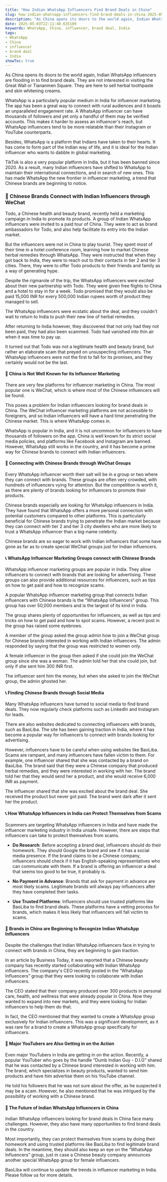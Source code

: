 ```yaml
---
title: "How Indian WhatsApp Influencers Find Brand Deals in China"
slug: how-indian-whatsapp-influencers-find-brand-deals-in-china-2025-05-03
description: "As China opens its doors to the world again, Indian WhatsApp influencers are flooding in to find brand deals."
date: 2025-05-03T22:11:48.635189
keywords: WhatsApp, China, influencer, brand deal, India
tags:
- WhatsApp
- China
- influencer
- brand deal
- India
showToc: true
---
```


As China opens its doors to the world again, Indian WhatsApp influencers are flooding in to find brand deals. They are not interested in visiting the Great Wall or Tiananmen Square. They are here to sell herbal toothpaste and skin whitening creams.

WhatsApp is a particularly popular medium in India for influencer marketing. The app has been a great way to connect with rural audiences and it boasts an unparalleled engagement rate. A WhatsApp influencer can have thousands of followers and yet only a handful of them may be verified accounts. This makes it harder to assess an influencer's reach, but WhatsApp influencers tend to be more relatable than their Instagram or YouTube counterparts.

Besides, WhatsApp is a platform that Indians have taken to their hearts. It has come to form part of the Indian way of life, and it is ideal for the Indian influencer who wants to dabble in global marketing.

TikTok is also a very popular platform in India, but it has been banned since 2020. As a result, many Indian influencers have shifted to WhatsApp to maintain their international connections, and in search of new ones. This has made WhatsApp the new frontier in influencer marketing, a trend that Chinese brands are beginning to notice.

### 🧧 Chinese Brands Connect with Indian Influencers through WeChat

Todo, a Chinese health and beauty brand, recently held a marketing campaign in India to promote its products. A group of Indian WhatsApp influencers were invited to a paid tour of China. They were to act as brand ambassadors for Todo, and also help facilitate its entry into the Indian market. 

But the influencers were not in China to play tourist. They spent most of their time in a hotel conference room, learning how to market Chinese herbal remedies through WhatsApp. They were instructed that when they got back to India, they were to reach out to their contacts in tier 2 and tier 3 cities. There, they were to offer Todo products to their friends and family as a way of generating hype.

Despite the rigmarole of the trip, the WhatsApp influencers were excited about their new partnership with Todo. They were given free flights to China and a hotel to stay in for a week. Todo promised that they would also be paid 15,000 INR for every 500,000 Indian rupees worth of product they managed to sell.

The WhatsApp influencers were ecstatic about the deal, and they couldn't wait to return to India to push their new line of herbal remedies. 

After returning to India however, they discovered that not only had they not been paid, they had also been scammed. Todo had vanished into thin air when it was time to pay up. 

It turned out that Todo was not a legitimate health and beauty brand, but rather an elaborate scam that preyed on unsuspecting influencers. The WhatsApp influencers were not the first to fall for its promises, and they certainly would not be the last.

#### 🧧 China is Not Well Known for its Influencer Marketing

There are very few platforms for influencer marketing in China. The most popular one is WeChat, which is where most of the Chinese influencers will be found. 

This poses a problem for Indian influencers looking for brand deals in China. The WeChat influencer marketing platforms are not accessible to foreigners, and so Indian influencers will have a hard time penetrating the Chinese market. This is where WhatsApp comes in.

WhatsApp is popular in India, and it is not uncommon for influencers to have thousands of followers on the app. China is well known for its strict social media policies, and platforms like Facebook and Instagram are banned. However, WhatsApp still works in the country, and it has become a prime way for Chinese brands to connect with Indian influencers.

#### 🧧 Connecting with Chinese Brands through WeChat Groups

Every WhatsApp influencer worth their salt will be in a group or two where they can connect with brands. These groups are often very crowded, with hundreds of influencers vying for attention. But the competition is worth it, as there are plenty of brands looking for influencers to promote their products. 

Chinese brands especially are looking for WhatsApp influencers in India. They have found that WhatsApp offers a more personal connection with potential customers compared to other platforms. This is particularly beneficial for Chinese brands trying to penetrate the Indian market because they can connect with tier 2 and tier 3 city dwellers who are more likely to trust a WhatsApp influencer than a big-name celebrity. 

Chinese brands are so eager to work with Indian influencers that some have gone as far as to create special WeChat groups just for Indian influencers. 

#### 📞 WhatsApp Influencer Marketing Groups connect with Chinese Brands

WhatsApp influencer marketing groups are popular in India. They allow influencers to connect with brands that are looking for advertising. These groups can also provide additional resources for influencers, such as tips on how to get paid and how to recognize scams. 

A popular WhatsApp influencer marketing group that connects Indian influencers with Chinese brands is the “WhatsApp Influencers” group. This group has over 50,000 members and is the largest of its kind in India. 

The group shares plenty of opportunities for influencers, as well as tips and tricks on how to get paid and how to spot scams. However, a recent post in the group has raised some eyebrows. 

A member of the group asked the group admin how to join a WeChat group for Chinese brands interested in working with Indian influencers. The admin responded by saying that the group was restricted to women only. 

A female influencer in the group then asked if she could join the WeChat group since she was a woman. The admin told her that she could join, but only if she sent him 300 INR first. 

The influencer sent him the money, but when she asked to join the WeChat group, the admin ghosted her. 

#### 📞 Finding Chinese Brands through Social Media

Many WhatsApp influencers have turned to social media to find brand deals. They now regularly check platforms such as LinkedIn and Instagram for leads. 

There are also websites dedicated to connecting influencers with brands, such as BaoLiba.  The site has been gaining traction in India, where it has become a popular way for influencers to connect with brands looking for advertising. 

However, influencers have to be careful when using websites like BaoLiba. Scams are rampant, and many influencers have fallen victim to them. For example, one influencer shared that she was contacted by a brand on BaoLiba. The brand said that they were a Chinese company that produced herbal remedies, and they were interested in working with her. The brand told her that they would send her a product, and she would receive 6,000 INR as payment.

The influencer shared that she was excited about the brand deal. She received the product but never got paid. The brand went dark after it sent her the product. 

#### 📞 How WhatsApp Influencers in India can Protect Themselves from Scams

Scammers are targeting WhatsApp influencers in India and have made the influencer marketing industry in India unsafe. However, there are steps that influencers can take to protect themselves from scams. 

- **Do Research**: Before accepting a brand deal, influencers should do their homework. They should Google the brand and see if it has a social media presence. If the brand claims to be a Chinese company, influencers should check if it has English-speaking representatives who can communicate with them. If a brand is offering an influencer a deal that seems too good to be true, it probably is. 

- **No Payment in Advance**: Brands that ask for payment in advance are most likely scams. Legitimate brands will always pay influencers after they have completed their tasks. 

- **Use Trusted Platforms**: Influencers should use trusted platforms like BaoLiba to find brand deals. These platforms have a vetting process for brands, which makes it less likely that influencers will fall victim to scams. 

#### 🚨 Brands in China are Beginning to Recognize Indian WhatsApp Influencers

Despite the challenges that Indian WhatsApp influencers face in trying to connect with brands in China, they are beginning to gain traction. 

In an article by Business Today, it was reported that a Chinese beauty company has recently started collaborating with Indian WhatsApp influencers. The company's CEO recently posted in the “WhatsApp Influencers” group that they were looking to collaborate with Indian influencers. 

The CEO stated that their company produced over 300 products in personal care, health, and wellness that were already popular in China. Now they wanted to expand into new markets, and they were looking for Indian influencers to help them do that. 

In fact, the CEO mentioned that they wanted to create a WhatsApp group exclusively for Indian influencers. This was a significant development, as it was rare for a brand to create a WhatsApp group specifically for influencers. 

#### 🚨 Major YouTubers are Also Getting in on the Action

Even major YouTubers in India are getting in on the action. Recently, a popular YouTuber who goes by the handle “Dumb Indian Guy - D.I.G” shared that he was contacted by a Chinese brand interested in working with him. The brand, which specializes in beauty products, wanted to send him products and have him advertise them on his YouTube channel. 

He told his followers that he was not sure about the offer, as he suspected it may be a scam. However, he also mentioned that he was intrigued by the possibility of working with a Chinese brand. 

#### 🚨 The Future of Indian WhatsApp Influencers in China

Indian WhatsApp influencers looking for brand deals in China face many challenges. However, they also have many opportunities to find brand deals in the country. 

Most importantly, they can protect themselves from scams by doing their homework and using trusted platforms like BaoLiba to find legitimate brand deals. In the meantime, they should also keep an eye on the “WhatsApp Influencers” group, just in case a Chinese beauty company announces another special WhatsApp group for female influencers. 

BaoLiba will continue to update the trends in influencer marketing in India. Please follow us for more details.